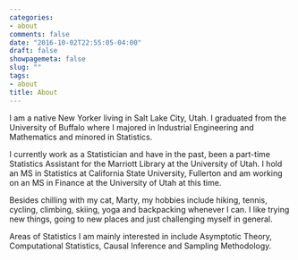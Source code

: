 ```yaml
---
categories:
- about
comments: false
date: "2016-10-02T22:55:05-04:00"
draft: false
showpagemeta: false
slug: ""
tags:
- about
title: About
---
```


I am a native New Yorker living in Salt Lake City, Utah. I graduated from the University of Buffalo where I majored in Industrial Engineering and Mathematics and minored in Statistics. 

I currently work as a Statistician and have in the past, been a part-time Statistics Assistant for the Marriott Library at the University of Utah. I hold an MS in Statistics at California State University, Fullerton and am working on an MS in Finance at the University of Utah at this time. 

Besides chilling with my cat, Marty, my hobbies include hiking, tennis, cycling, climbing, skiing, yoga and backpacking whenever I can. I like trying new things, going to new places and just challenging myself in general.

Areas of Statistics I am mainly interested in include Asymptotic Theory, Computational Statistics, Causal Inference and Sampling Methodology.


